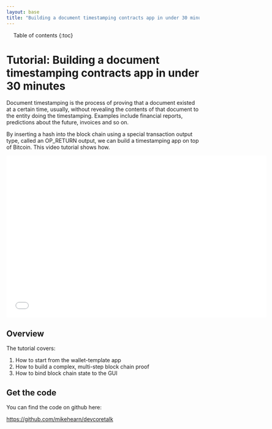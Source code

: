 ```yaml
---
layout: base
title: "Building a document timestamping contracts app in under 30 minutes"
---
```


<div markdown="1" id="toc" class="toc"><div markdown="1">

* Table of contents
{:toc}

</div></div>

<div markdown="1" class="toccontent">

# Tutorial: Building a document timestamping contracts app in under 30 minutes

Document timestamping is the process of proving that a document existed at a certain time, usually, without revealing the contents of that document to the entity doing the timestamping. Examples include financial reports, predictions about the future, invoices and so on.

By inserting a hash into the block chain using a special transaction output type, called an OP_RETURN output, we can build a timestamping app on top of Bitcoin. This video tutorial shows how.

<iframe width="680" height="422" src="//www.youtube-nocookie.com/embed/Hl7WT7mmS6U?rel=0" frameborder="0" allowfullscreen></iframe>

## Overview

The tutorial covers:

1. How to start from the wallet-template app
2. How to build a complex, multi-step block chain proof
3. How to bind block chain state to the GUI

## Get the code

You can find the code on github here:

<a href="https://github.com/mikehearn/devcoretalk">https://github.com/mikehearn/devcoretalk</a>

</div>